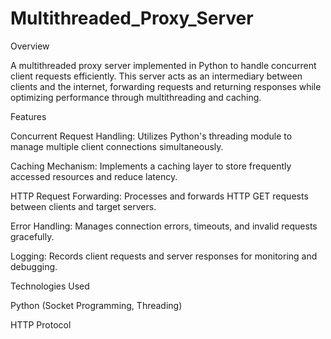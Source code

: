 # Multithreaded_Proxy_Server

Overview

A multithreaded proxy server implemented in Python to handle concurrent client requests efficiently. This server acts as an intermediary between clients and the internet, forwarding requests and returning responses while optimizing performance through multithreading and caching.

Features

Concurrent Request Handling: Utilizes Python's threading module to manage multiple client connections simultaneously.

Caching Mechanism: Implements a caching layer to store frequently accessed resources and reduce latency.

HTTP Request Forwarding: Processes and forwards HTTP GET requests between clients and target servers.

Error Handling: Manages connection errors, timeouts, and invalid requests gracefully.

Logging: Records client requests and server responses for monitoring and debugging.

Technologies Used

Python (Socket Programming, Threading)

HTTP Protocol
